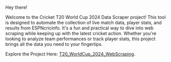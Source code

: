 Hey there!

Welcome to the Cricket T20 World Cup 2024 Data Scraper project! This tool is designed to automate the collection of live match data, player stats, and results from ESPNcricinfo. It's a fun and practical way to dive into web scraping while keeping up with the latest cricket action. Whether you're looking to analyze team performances or track player stats, this project brings all the data you need to your fingertips.

Explore the Project Here: [T20_WorldCup_2024_WebScraping](/t20.ipynb).